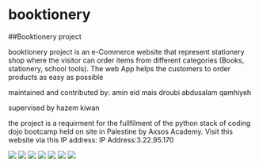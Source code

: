 # booktionery

##Booktionery project

booktionery project is an e-Commerce website that represent stationery shop where the visitor can order items from different categories (Books, stationery, school tools).
The web App helps the customers to order products as easy as possible

maintained and contributed by:
amin eid
mais droubi
abdusalam qamhiyeh

supervised by hazem kiwan

the project is a requirment for the fullfilment of the python stack of coding dojo bootcamp held on site in Palestine by Axsos Academy.
Visit this website via this IP address:
IP Address:3.22.95.170




![](https://github.com/amin-eid/booktionery/blob/master/images/screenshot1.PNG)
![](https://github.com/amin-eid/booktionery/blob/master/images/screenshot2.PNG)
![](https://github.com/amin-eid/booktionery/blob/master/images/sc3.PNG)
![](https://github.com/amin-eid/booktionery/blob/master/images/sc4.PNG)
![](https://github.com/amin-eid/booktionery/blob/master/images/ajax.PNG)
![](https://github.com/amin-eid/booktionery/blob/master/images/admin.PNG)
![](https://github.com/amin-eid/booktionery/blob/master/images/cart.PNG)
